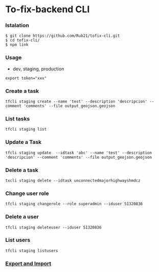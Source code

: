 # To-fix-backend CLI

### Istalation

```
$ git clone https://github.com/Rub21/tofix-cli.git
$ cd tofix-cli/
$ npm link

```

### Usage

- dev, staging, production

`export token="xxx"`

### Create a task

`tfcli staging create --name 'test' --description 'descripcion' --comment 'comments' --file output_geojson.geojson`

### List tasks

`tfcli staging list`

### Update a Task


`tfcli staging update  --idtask 'abc' --name 'test' --description 'descripcion' --comment 'comments' --file output_geojson.geojson`


### Delete a task

`txcli staging delete --idtask unconnectedmajorhighwayshmdcz`

### Change user role

`tfcli staging changerole --role superadmin --iduser 51320836`

### Delete a user

`tfcli staging deleteuser --iduser 51320836`

### List users

`tfcli staging listusers`

### [Export and Import](https://github.com/Rub21/tofix-cli/blob/master/IMPORT.md)
